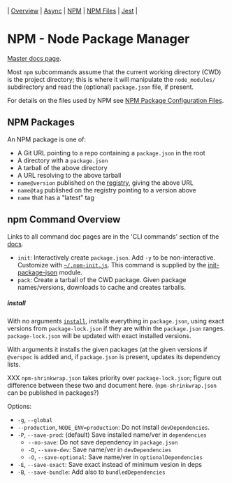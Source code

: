| [Overview](README.md) | [Async](async.md)
| [NPM](npm.md) | [NPM Files](npm-files.md) | [Jest](jest.md)
|

NPM - Node Package Manager
==========================

[Master docs page][docs].

Most `npm` subcommands assume that the current working directory (CWD)
is the project directory; this is where it will  manipulate the
`node_modules/` subdirectory and read the (optional) `package.json`
file, if present.

For details on the files used by NPM see [NPM Package Configuration
Files](npm-files.md).


NPM Packages
------------

An NPM package is one of:
- A Git URL pointing to a repo containing a `package.json` in the root
- A directory with a `package.json`
- A tarball of the above directory
- A URL resolving to the above tarball
- `name@version` published on the [registry], giving the above URL
- `name@tag` published on the registry pointing to a version above
- `name` that has a "latest" tag


npm Command Overview
--------------------

Links to all command doc pages are in the 'CLI commands' section of
the [docs].

* `init`: Interactively create `package.json`. Add `-y` to be
  non-interactive. Customize with [`~/.npm-init.js`]. This command is
  supplied by the [init-package-json] module.
* `pack`: Create a tarball of the CWD package. Given package
  names/versions, downloads to cache and creates tarballs.

##### install

With no arguments [`install`], installs everything in `package.json`,
using exact versions from `package-lock.json` if they are within the
`package.json` ranges. `package-lock.json` will be updated with exact
installed versions.

With arguments it installs the given packages (at the given versions
if `@verspec` is added and, if `package.json` is present, updates its
dependency lists.

XXX `npm-shrinkwrap.json` takes priority over `package-lock.json`;
figure out difference between these two and document here.
(`npm-shrinkwrap.json` can be published in packages?)

Options:
* `-g`, `--global`
* `--production`, `NODE_ENV=production`: Do not install `devDependencies`.
* `-P`, `--save-prod`: (default) Save installed name/ver in `dependencies`
  * `--no-save`: Do not save dependency in `package.json`
  * `-D`, `--save-dev`: Save name/ver in `devDependencies`
  * `-O`, `--save-optional`: Save name/ver in `optionalDependencies`
* `-E`, `--save-exact`: Save exact instead of minimum vesion in deps
* `-B`, `--save-bundle`: Add also to `bundledDependencies`






[SPDX License List]: https://spdx.org/licenses/
[`install`]: https://docs.npmjs.com/cli/install
[`package.json`]: https://docs.npmjs.com/files/package.json
[`~/.npm-init.js`]: https://docs.npmjs.com/getting-started/using-a-package.json#how-to-customize-the-packagejson-questionnaire
[dependency fields]: https://docs.npmjs.com/files/package.json#dependencies
[docs]: https://docs.npmjs.com/
[init-package-json]: https://github.com/npm/init-package-json/
[registry]: https://docs.npmjs.com/misc/registry
[semver]: https://docs.npmjs.com/misc/semver
